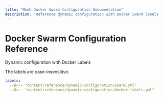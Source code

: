 ```yaml
---
title: "Mesh Docker Swarm Configuration Documentation"
description: "Reference dynamic configuration with Docker Swarm labels in Mesh Proxy. Read the technical documentation."
---
```


# Docker Swarm Configuration Reference

Dynamic configuration with Docker Labels


The labels are case-insensitive.

```yaml
labels:
  --8<-- "content/reference/dynamic-configuration/swarm.yml"
  --8<-- "content/reference/dynamic-configuration/docker-labels.yml"
```
